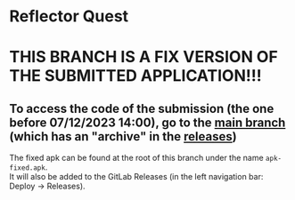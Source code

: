 # Reflector Quest

# THIS BRANCH IS A FIX VERSION OF THE SUBMITTED APPLICATION!!!
## To access the code of the submission (the one before 07/12/2023 14:00), go to the [main branch](https://gitlab.uliege.be/Cle.Smagghe/mirrors/-/tree/main) (which has an "archive" in the [releases](https://gitlab.uliege.be/Cle.Smagghe/mirrors/-/releases/release))

The fixed apk can be found at the root of this branch under the name `apk-fixed.apk`.\
It will also be added to the GitLab Releases (in the left navigation bar: Deploy → Releases).
